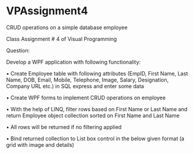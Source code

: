 # VPAssignment4
CRUD operations on a simple database employee

Class Assignment # 4 of Visual Programming

Question:

Develop a WPF application with following functionality:

•	Create Employee table with following attributes (EmpID, First Name, Last Name, DOB, Email, Mobile, Telephone, Image, Salary, Designation, Company URL etc.) in SQL express and enter some data

•	Create WPF forms to implement CRUD operations on employee

•	With the help of LINQ, filter rows based on First Name or Last Name and return Employee object collection sorted on First Name and Last Name

•	All rows will be returned if no filtering applied

•	Bind returned collection to List box control in the below given format (a grid with image and details)
